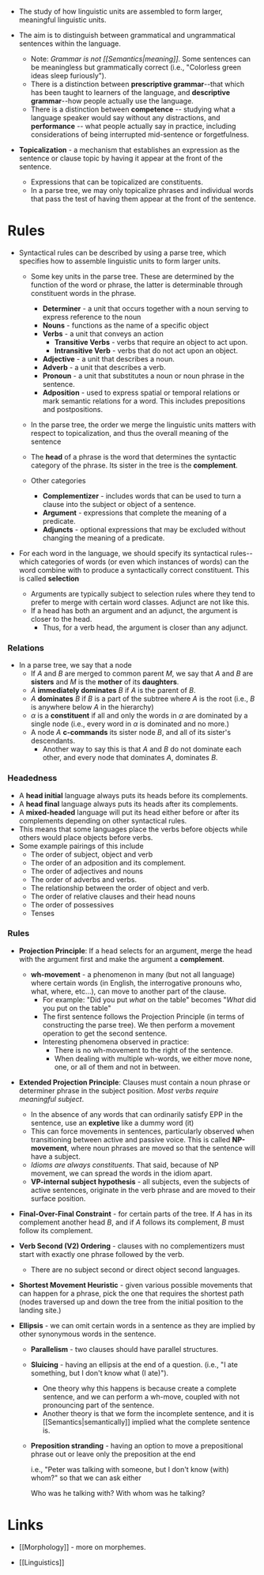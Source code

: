 * The study of how linguistic units are assembled to form larger, meaningful linguistic units.
* The aim is to distinguish between grammatical and ungrammatical sentences within the language.
	* Note: *Grammar is not [[Semantics|meaning]]*. Some sentences can be meaningless but grammatically correct (i.e., "Colorless green ideas sleep furiously").
	* There is a distinction between **prescriptive grammar**--that which has been taught to learners of the language, and **descriptive grammar**--how people actually use the language.
	* There is a distinction between **competence** -- studying what a language speaker would say without any distractions, and **performance** -- what people actually say in practice, including considerations of being interrupted mid-sentence or forgetfulness.

* **Topicalization** - a mechanism that establishes an expression as the sentence or clause topic by having it appear at the front of the sentence.
	* Expressions that can be topicalized are constituents.
	* In a parse tree, we may only topicalize phrases and individual words that pass the test of having them appear at the front of the sentence.

# Rules
* Syntactical rules can be described by using a parse tree, which specifies how to assemble linguistic units to form larger units.
	* Some key units in the parse tree. These are determined by the function of the word or phrase, the latter is determinable through constituent words in the phrase.
		* **Determiner** - a unit that occurs together with a noun serving to express reference to the noun
		* **Nouns** - functions as the name of a specific object
		* **Verbs** - a unit that conveys an action
			* **Transitive Verbs** - verbs that require an object to act upon.
			* **Intransitive Verb** - verbs that do not act upon an object.
		* **Adjective** - a unit that describes a noun.
		* **Adverb** - a unit that describes a verb.
		* **Pronoun** - a unit that substitutes a noun or noun phrase in the sentence.
		* **Adposition**  - used to express spatial or temporal relations or mark semantic relations for a word. This includes prepositions and postpositions.
	* In the parse tree,  the order we merge the linguistic units matters with respect to topicalization, and thus the overall meaning of the sentence
	* The **head** of a phrase is the word that determines the syntactic category of the phrase. Its sister in the tree is the **complement**.

	* Other categories
		* **Complementizer** - includes words that can be used to turn a clause into the subject or object of a sentence.
		* **Argument** - expressions that complete the meaning of a predicate.
		* **Adjuncts** - optional expressions that may be excluded without changing the meaning of a predicate.

* For each word in the language, we should specify its syntactical rules--which categories of words (or even which instances of words) can the word combine with to produce a syntactically correct constituent. This is called **selection** 
	* Arguments are typically subject to selection rules where they tend to prefer to merge with certain word classes. Adjunct are not like this.
	* If a head has both an argument and an adjunct, the argument is closer to the head. 
		* Thus, for a verb head, the argument is closer than any adjunct.


### Relations
* In a parse tree, we say that a node 
	* If  $A$ and $B$ are merged to common parent $M$, we say that $A$ and $B$ are **sisters** and $M$ is the **mother** of its **daughters**.
	* $A$ **immediately dominates** $B$ if $A$ is the parent of $B$.
	* $A$ **dominates** $B$ if $B$ is a part of the subtree where $A$ is the root (i.e., $B$ is anywhere below $A$ in the hierarchy)
	* $\alpha$ is a **constituent** if all and only the words in $\alpha$ are dominated by a single node (i.e., every word in $\alpha$ is dominated and no more.)
	* A node $A$ **c-commands** its sister node $B$, and all of its sister's descendants.
		* Another way to say this is that $A$ and $B$ do not dominate each other, and every node that dominates $A$, dominates $B$.

### Headedness
* A **head initial** language always puts its heads before its complements.
* A **head final** language always puts its heads after its complements.
* A **mixed-headed** language will put its head either before or after its complements depending on other syntactical rules.
* This means that some languages place the verbs before objects while others would place objects before verbs.
* Some example pairings of this include
	* The order of subject, object and verb
	* The order of an adposition and its complement. 
	* The order of adjectives and nouns 
	* The order of adverbs and verbs. 
	* The relationship between the order of object and verb.
	* The order of relative clauses and their head nouns
	* The order of possessives
	* Tenses

### Rules
* **Projection Principle**: If a head selects for an argument, merge the head with the argument first and make the argument a **complement**.
	* **wh-movement** - a phenomenon in many (but not all language) where certain words (in English, the interrogative pronouns who, what, where, etc...), can move to another part of the clause.
		* For example: "Did you put *what* on the table" becomes "*What* did you put on the table"
		* The first sentence follows the Projection Principle (in terms of constructing the parse tree). We then perform a movement operation to get the second sentence.
		* Interesting phenomena observed in practice: 
			* There is no wh-movement to the right of the sentence.
			* When dealing with multiple wh-words, we either move none, one, or all of them and not in between.

* **Extended Projection Principle**: Clauses must contain a noun phrase or determiner phrase in the subject position. *Most verbs require meaningful subject*.
	* In the absence of any words that can ordinarily satisfy EPP in the sentence, use an **expletive** like a dummy word (it)
	* This can force movements in sentences, particularly observed when transitioning between active and passive voice. This is called **NP-movement**, where noun phrases are moved so that the sentence will have a subject.
	* *Idioms are always constituents*. That said, because of NP movement, we can spread the words in the idiom apart.
	* **VP-internal subject hypothesis** - all subjects, even the subjects of active sentences, originate in the verb phrase and are moved to their surface position. 

* **Final-Over-Final Constraint** - for certain parts of the tree. If $A$ has in its complement another head $B$, and if $A$ follows its complement, $B$ must follow its complement.

* **Verb Second (V2) Ordering** -  clauses with no complementizers must start with exactly one phrase followed by the verb.
	* There are no subject second or direct object second languages.

* **Shortest Movement Heuristic** - given various possible movements that can happen for a phrase, pick the one that requires the shortest path (nodes traversed up and down the tree from the initial position to the landing site.)

* **Ellipsis** - we can omit certain words in a sentence as they are implied by other synonymous words in the sentence.
	* **Parallelism** - two clauses should have parallel structures.
	* **Sluicing** - having an ellipsis at the end of a question. (i.e., "I ate something, but I don't know what (I ate)").
		* One theory why this happens is because create a complete sentence, and we can perform a wh-move, coupled with not pronouncing part of the sentence.
		* Another theory is that we form the incomplete sentence, and it is [[Semantics|semantically]] implied what the complete sentence is.
	* **Preposition stranding** - having an option to move a prepositional phrase out or leave only the preposition at the end
	  
	  i.e., "Peter was talking with someone, but I don't know (with) whom?" so that we can ask either
	  
	  Who was he talking with?
	  With whom was he talking?
# Links
* [[Morphology]] - more on morphemes.

* [[Linguistics]]